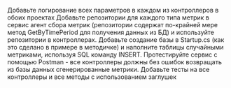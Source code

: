 ﻿Добавьте логирование всех параметров в каждом из контроллеров в обоих проектах
Добавьте репозитории для каждого типа метрик в сервис агент сбора метрик (репозитории содержат по-крайней мере 
метод GetByTimePeriod для получения данных из БД) и используйте репозитории в контроллерах.
Добавьте создание бaзы в Startup.cs (как это сделано в примере в методичке) и наполните таблицы 
случайными метриками, используя SQL команду INSERT. Протестируйте сервис с помощью Postman - все контроллеры должны
без ошибок возвращать из базы данных сгенерированные метрики.
Добавьте тесты на все контроллеры и все методы с использованием заглушек

